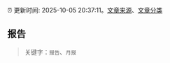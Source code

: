 :alarm_clock: 更新时间: 2025-10-05 20:37:11。[文章来源](/README.md)、[文章分类](/TAGS.md)

## 报告


> 关键字：`报告`、`月报`



